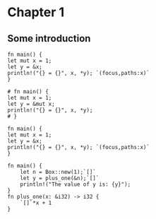 # Chapter 1

## Some introduction

```aquascope,permissions,stepper=true
fn main() {
let mut x = 1;
let y = &x;
println!("{} = {}", x, *y); `(focus,paths:x)`
}
```

```aquascope,permissions,boundaries=true
# fn main() {
let mut x = 1;
let y = &mut x;
println!("{} = {}", x, *y);
# }
```

```aquascope,permissions,stepper=true,boundaries=true
fn main() {
let mut x = 1;
let y = &x;
println!("{} = {}", x, *y); `(focus,paths:x)`
}
```

```aquascope,interpreter,concreteTypes=true
fn main() {
    let n = Box::new(1);`[]`
    let y = plus_one(&n);`[]`
    println!("The value of y is: {y}");
}
fn plus_one(x: &i32) -> i32 {
    `[]`*x + 1
}
```

